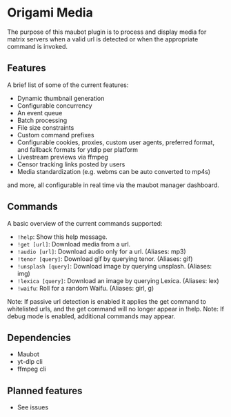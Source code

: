 # Origami Media

The purpose of this maubot plugin is to process and display media for matrix servers when a valid url is detected or when the appropriate command is invoked.

## Features

A brief list of some of the current features:
- Dynamic thumbnail generation
- Configurable concurrency
- An event queue
- Batch processing
- File size constraints
- Custom command prefixes
- Configurable cookies, proxies, custom user agents, preferred format, and fallback formats for ytdlp per platform
- Livestream previews via ffmpeg
- Censor tracking links posted by users
- Media standardization (e.g. webms can be auto converted to mp4s)

and more, all configurable in real time via the maubot manager dashboard.

## Commands

A basic overview of the current commands supported:
- `!help`: Show this help message.
- `!get [url]`: Download media from a url.
- `!audio [url]`: Download audio only for a url. (Aliases: mp3)
- `!tenor [query]`: Download gif by querying tenor. (Aliases: gif)
- `!unsplash [query]`: Download image by querying unsplash. (Aliases: img)
- `!lexica [query]`: Download an image by querying Lexica. (Aliases: lex)
- `!waifu`: Roll for a random Waifu. (Aliases: girl, g)

Note: If passive url detection is enabled it applies the get command to whitelisted urls, and the get command will no longer appear in !help.
Note: If debug mode is enabled, additional commands may appear.

## Dependencies

- Maubot
- yt-dlp cli
- ffmpeg cli

## Planned features

- See issues
